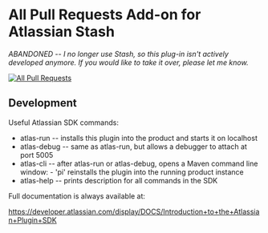 All Pull Requests Add-on for Atlassian Stash
============================================

*ABANDONED -- I no longer use Stash, so this plug-in isn't actively developed anymore. If you would like to take it over, please let me know.*

[![All Pull Requests](https://oxygene.sk/uploads/allpullrequests-small.png)](https://marketplace.atlassian.com/plugins/sk.oxygene.stash.stash-all-pull-requests)

Development
-----------

Useful Atlassian SDK commands:

* atlas-run   -- installs this plugin into the product and starts it on localhost
* atlas-debug -- same as atlas-run, but allows a debugger to attach at port 5005
* atlas-cli   -- after atlas-run or atlas-debug, opens a Maven command line window:
                 - 'pi' reinstalls the plugin into the running product instance
* atlas-help  -- prints description for all commands in the SDK

Full documentation is always available at:

https://developer.atlassian.com/display/DOCS/Introduction+to+the+Atlassian+Plugin+SDK